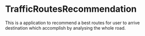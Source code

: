 # TrafficRoutesRecommendation
This is a application to recommend a best routes for user to arrive destination which accomplish by analysing the whole road.
